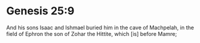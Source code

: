 # Genesis 25:9

And his sons Isaac and Ishmael buried him in the cave of Machpelah, in the field of Ephron the son of Zohar the Hittite, which [is] before Mamre;